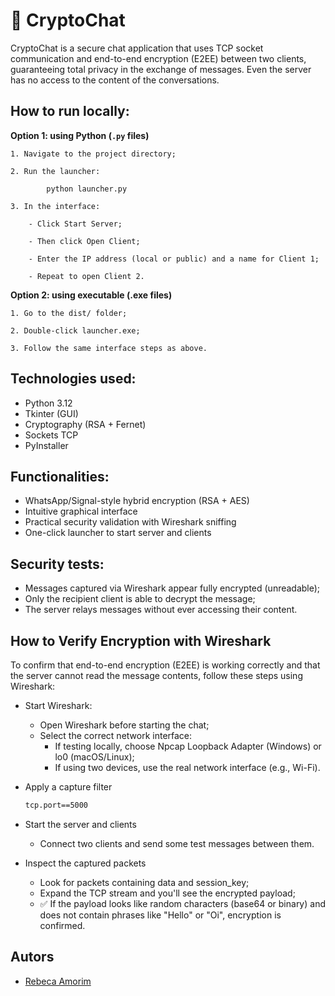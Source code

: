 
# 🔐 CryptoChat

CryptoChat is a secure chat application that uses TCP socket communication and end-to-end encryption (E2EE) between two clients, guaranteeing total privacy in the exchange of messages. Even the server has no access to the content of the conversations.

## How to run locally:

**Option 1: using Python (`.py` files)**

    1. Navigate to the project directory;

    2. Run the launcher:

            python launcher.py

    3. In the interface:

        - Click Start Server;

        - Then click Open Client;

        - Enter the IP address (local or public) and a name for Client 1;

        - Repeat to open Client 2.

**Option 2: using executable (.exe files)**

    1. Go to the dist/ folder;

    2. Double-click launcher.exe;

    3. Follow the same interface steps as above.

## Technologies used:

- Python 3.12
- Tkinter (GUI)
- Cryptography (RSA + Fernet)
- Sockets TCP
- PyInstaller

## Functionalities:

- WhatsApp/Signal-style hybrid encryption (RSA + AES)
- Intuitive graphical interface
- Practical security validation with Wireshark sniffing
- One-click launcher to start server and clients

## Security tests:

- Messages captured via Wireshark appear fully encrypted (unreadable);
- Only the recipient client is able to decrypt the message;
- The server relays messages without ever accessing their content.

## How to Verify Encryption with Wireshark

To confirm that end-to-end encryption (E2EE) is working correctly and that the server cannot read the message contents, follow these steps using Wireshark:

- Start Wireshark:
    - Open Wireshark before starting the chat;
    - Select the correct network interface:
        - If testing locally, choose Npcap Loopback Adapter (Windows) or lo0 (macOS/Linux);
        - If using two devices, use the real network interface (e.g., Wi-Fi).

- Apply a capture filter
    ```bash
    tcp.port==5000

- Start the server and clients
    - Connect two clients and send some test messages between them.

- Inspect the captured packets
    - Look for packets containing data and session_key;
    - Expand the TCP stream and you'll see the encrypted payload;
    - ✅ If the payload looks like random characters (base64 or binary) and does not contain phrases like "Hello" or "Oi", encryption is confirmed.

## Autors

- [Rebeca Amorim](https://www.github.com/Rebeusca)